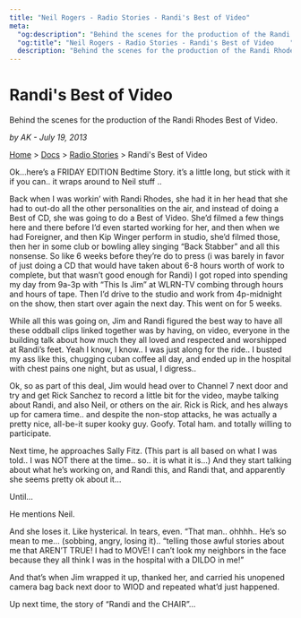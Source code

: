 ```yaml
---
title: "Neil Rogers - Radio Stories - Randi's Best of Video"
meta:
  "og:description": "Behind the scenes for the production of the Randi Rhodes Best of Video."
  "og:title": "Neil Rogers - Radio Stories - Randi's Best of Video    "
  description: "Behind the scenes for the production of the Randi Rhodes Best of Video."
---
```


# Randi's Best of Video

Behind the scenes for the production of the Randi Rhodes Best of Video.

_by AK - July 19, 2013_

[Home](https://neilrogers.org/) > [Docs](https://neilrogers.org/docs) > [Radio Stories](https://neilrogers.org/docs/radio-stories) > Randi's Best of Video

Ok…here’s a FRIDAY EDITION Bedtime Story. it’s a little long, but stick with it if you can.. it wraps around to Neil stuff ..

Back when I was workin’ with Randi Rhodes, she had it in her head that she had to out-do all the other personalities on the air, and instead of doing a Best of CD, she was going to do a Best of Video. She’d filmed a few things here and there before I’d even started working for her, and then when we had Foreigner, and then Kip Winger perform in studio, she’d filmed those, then her in some club or bowling alley singing “Back Stabber” and all this nonsense. So like 6 weeks before they’re do to press (i was barely in favor of just doing a CD that would have taken about 6-8 hours worth of work to complete, but that wasn’t good enough for Randi) I got roped into spending my day from 9a-3p with “This Is Jim” at WLRN-TV combing through hours and hours of tape. Then I’d drive to the studio and work from 4p-midnight on the show, then start over again the next day. This went on for 5 weeks.

While all this was going on, Jim and Randi figured the best way to have all these oddball clips linked together was by having, on video, everyone in the building talk about how much they all loved and respected and worshipped at Randi’s feet. Yeah I know, I know.. I was just along for the ride.. I busted my ass like this, chugging cuban coffee all day, and ended up in the hospital with chest pains one night, but as usual, I digress..

Ok, so as part of this deal, Jim would head over to Channel 7 next door and try and get Rick Sanchez to record a little bit for the video, maybe talking about Randi, and also Neil, or others on the air. Rick is Rick, and hes always up for camera time.. and despite the non-stop attacks, he was actually a pretty nice, all-be-it super kooky guy. Goofy. Total ham. and totally willing to participate.

Next time, he approaches Sally Fitz. (This part is all based on what I was told.. I was NOT there at the time.. so.. it is what it is…) And they start talking about what he’s working on, and Randi this, and Randi that, and apparently she seems pretty ok about it…

Until…

He mentions Neil.

And she loses it. Like hysterical. In tears, even. “That man.. ohhhh.. He’s so mean to me… (sobbing, angry, losing it).. “telling those awful stories about me that AREN’T TRUE! I had to MOVE! I can’t look my neighbors in the face because they all think I was in the hospital with a DILDO in me!”

And that’s when Jim wrapped it up, thanked her, and carried his unopened camera bag back next door to WIOD and repeated what’d just happened.

Up next time, the story of “Randi and the CHAIR”…
